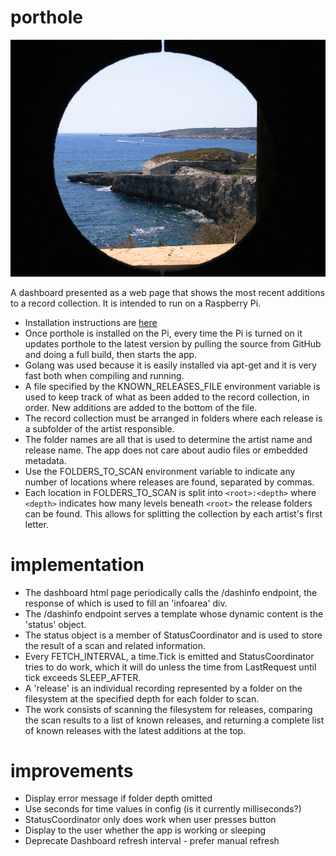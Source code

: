 # porthole

![alt tag](static/porthole.jpg)

A dashboard presented as a web page that shows the most recent additions to a record collection. It is intended to run on a Raspberry Pi.

* Installation instructions are [here](PI.md)
* Once porthole is installed on the Pi, every time the Pi is turned on it updates porthole to the latest version by pulling the source from GitHub and doing a full build, then starts the app.
* Golang was used because it is easily installed via apt-get and it is very fast both when compiling and running.
* A file specified by the KNOWN_RELEASES_FILE environment variable is used to keep track of what as been added to the record collection, in order. New additions are added to the bottom of the file.
* The record collection must be arranged in folders where each release is a subfolder of the artist responsible.
* The folder names are all that is used to determine the artist name and release name. The app does not care about audio files or embedded metadata.
* Use the FOLDERS_TO_SCAN environment variable to indicate any number of locations where releases are found, separated by commas.
* Each location in FOLDERS_TO_SCAN is split into `<root>:<depth>` where `<depth>` indicates how many levels beneath `<root>` the release folders can be found. This allows for splitting the collection by each artist's first letter.

# implementation

* The dashboard html page periodically calls the /dashinfo endpoint, the response of which is used to fill an 'infoarea' div.
* The /dashinfo endpoint serves a template whose dynamic content is the 'status' object.
* The status object is a member of StatusCoordinator and is used to store the result of a scan and related information.
* Every FETCH_INTERVAL, a time.Tick is emitted and StatusCoordinator tries to do work, which it will do unless the time from LastRequest until tick exceeds SLEEP_AFTER.
* A 'release' is an individual recording represented by a folder on the filesystem at the specified depth for each folder to scan.
* The work consists of scanning the filesystem for releases, comparing the scan results to a list of known releases, and returning a complete list of known releases with the latest additions at the top.

# improvements

* Display error message if folder depth omitted
* Use seconds for time values in config (is it currently milliseconds?)
* StatusCoordinator only does work when user presses button
* Display to the user whether the app is working or sleeping
* Deprecate Dashboard refresh interval - prefer manual refresh